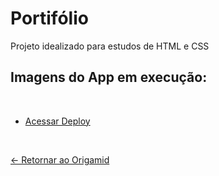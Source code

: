 # Portifólio

Projeto idealizado para estudos de HTML e CSS

## Imagens do App em execução:

  <br>

- [Acessar Deploy]()

 <br>
 
[<- Retornar ao Origamid](https://github.com/GilvanPOliveira/Origamid)




